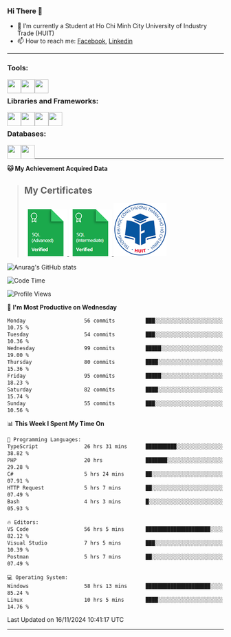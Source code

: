 <!--### <p>Hi There ! <img src="https://media.giphy.com/media/hvRJCLFzcasrR4ia7z/giphy.gif" width="25"></p>-->
<!-- [![Typing SVG](https://readme-typing-svg.herokuapp.com/?font=Roboto&color=016EEA&size=60&center=true&vCenter=true&width=900&height=100&lines=Hi+there!+%F0%9F%91%8B;I'm+Nguyễn+Hữu+Đại;I'm+a+Backend+Engineer.;Nice+to+Meet+You+!!!...)](https://github.com/dainguyen1809) -->

### Hi There 👋

- 🏫 I’m currently a Student at Ho Chi Minh City University of Industry Trade (HUIT) 
- 📫 How to reach me: [Facebook], [Linkedin]
<!-- - 🫀 Hobby: I love to see the scenery and flowers 🌸 -->
---

### Tools:
<img align='left' height="32" width="32" src="https://cdn.jsdelivr.net/npm/simple-icons@4.8.0/icons/visualstudiocode.svg" />
<img align='left' height="32" width="32" src="https://cdn.jsdelivr.net/npm/simple-icons@4.8.0/icons/postman.svg" />
 <img align='left' height="32" width="32" src="https://cdn.jsdelivr.net/npm/simple-icons@4.8.0/icons/docker.svg" /> 
<!-- <img align='left' height="32" width="32" src="https://cdn.jsdelivr.net/npm/simple-icons@4.8.0/icons/jenkins.svg" /> -->
<br>

### Libraries and Frameworks:

<img align='left' height="32" width="32" src="https://cdn.jsdelivr.net/npm/simple-icons@4.8.0/icons/dot-net.svg" />
<img align='left' height="32" width="32" src="https://cdn.jsdelivr.net/npm/simple-icons@4.8.0/icons/laravel.svg" />
<!-- <img align='left' height="32" width="32" src="https://cdn.jsdelivr.net/npm/simple-icons@4.8.0/icons/express.svg" /> -->
<img align='left' height="32" width="32" src="https://cdn.jsdelivr.net/npm/simple-icons@4.8.0/icons/react.svg" />
<img align='left' height="32" width="32" src="https://cdn.jsdelivr.net/npm/simple-icons@4.8.0/icons/jquery.svg" />
<br>

### Databases:

<img align='left' height="32" width="32" src="https://cdn.jsdelivr.net/npm/simple-icons@4.8.0/icons/mysql.svg" />
<img align='left' height="32" width="32" src="https://cdn.jsdelivr.net/npm/simple-icons@4.8.0/icons/mongodb.svg" />
<br>

<!--
### Github Stats
![Top Langs](https://github-readme-stats.vercel.app/api/top-langs/?username=dainguyen1809&theme=onedark&show&hide=html,scss,CSS,hack,vue,blade)
 >![Top Langs](https://github-readme-stats.vercel.app/api/top-langs/?username=dainguyen1809&hide_progress=true) -->
---

**🐱 My Achievement Acquired Data** 
>## My Certificates
>
><a href="Skills%20Certification/sql_advanced%20certificate.png">
>    <img src="Skills Certification/sql_advanced_skill.png" alt="sql advanced skill"/>
></a>
><a href="Skills%20Certification/sql_intermediate certificate.png">
>    <img src="Skills Certification/sql_intermediate_skill.png" alt="sql intermediate skill"/>
></a>
><a href="Skills%20Certification/huit_certificate certificate.jpg">
>    <img src="Skills Certification/huit_certificate_skill.png" alt="huit certificate skill"/>
></a>

![Anurag's GitHub stats](https://github-readme-stats.vercel.app/api?username=dainguyen1809&show_icons=true&theme=transparent&hide=contribs,commits)
<!--
---

| Projects | Coding Time |
| ------ | ------ |
| [![Readme Card](https://github-readme-stats.vercel.app/api/pin/?username=dainguyen1809&repo=ecommerce_laravel)](https://github.com/dainguyen1809/ecommerce_laravel) | [![wakatime](https://wakatime.com/badge/user/837e5b37-e1f2-4100-8f8f-81c9100a52aa/project/b6b7bb99-34e3-460a-b91c-f1137b0ff2ca.svg)](https://wakatime.com/badge/user/837e5b37-e1f2-4100-8f8f-81c9100a52aa/project/b6b7bb99-34e3-460a-b91c-f1137b0ff2ca) |
-->
<!--START_SECTION:waka-->
![Code Time](http://img.shields.io/badge/Code%20Time-3%2C373%20hrs-blue)

![Profile Views](http://img.shields.io/badge/Profile%20Views-63-blue)

📅 **I'm Most Productive on Wednesday** 

```text
Monday                   56 commits          ███░░░░░░░░░░░░░░░░░░░░░░   10.75 % 
Tuesday                  54 commits          ███░░░░░░░░░░░░░░░░░░░░░░   10.36 % 
Wednesday                99 commits          █████░░░░░░░░░░░░░░░░░░░░   19.00 % 
Thursday                 80 commits          ████░░░░░░░░░░░░░░░░░░░░░   15.36 % 
Friday                   95 commits          █████░░░░░░░░░░░░░░░░░░░░   18.23 % 
Saturday                 82 commits          ████░░░░░░░░░░░░░░░░░░░░░   15.74 % 
Sunday                   55 commits          ███░░░░░░░░░░░░░░░░░░░░░░   10.56 % 
```


📊 **This Week I Spent My Time On** 

```text
💬 Programming Languages: 
TypeScript               26 hrs 31 mins      ██████████░░░░░░░░░░░░░░░   38.82 % 
PHP                      20 hrs              ███████░░░░░░░░░░░░░░░░░░   29.28 % 
C#                       5 hrs 24 mins       ██░░░░░░░░░░░░░░░░░░░░░░░   07.91 % 
HTTP Request             5 hrs 7 mins        ██░░░░░░░░░░░░░░░░░░░░░░░   07.49 % 
Bash                     4 hrs 3 mins        █░░░░░░░░░░░░░░░░░░░░░░░░   05.93 % 

🔥 Editors: 
VS Code                  56 hrs 5 mins       █████████████████████░░░░   82.12 % 
Visual Studio            7 hrs 5 mins        ███░░░░░░░░░░░░░░░░░░░░░░   10.39 % 
Postman                  5 hrs 7 mins        ██░░░░░░░░░░░░░░░░░░░░░░░   07.49 % 

💻 Operating System: 
Windows                  58 hrs 13 mins      █████████████████████░░░░   85.24 % 
Linux                    10 hrs 5 mins       ████░░░░░░░░░░░░░░░░░░░░░   14.76 % 
```


 Last Updated on 16/11/2024 10:41:17 UTC
<!--END_SECTION:waka-->
---
[Instagram]: https://www.instagram.com/dainguyen.dhn/
[Facebook]: https://www.facebook.com/dainguyen.dhn/
[Linkedin]: https://www.linkedin.com/in/dainguyen1809/
